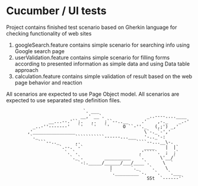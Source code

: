 # Cucumber / UI tests

Project contains finished test scenario based on Gherkin language for
checking functionality of web sites

1. googleSearch.feature contains simple scenario for searching info using Google search page
2. userValidation.feature contains simple scenario for filling forms according to presented
    information as simple data and using Data table approach
3. calculation.feature contains simple validation of result based on the
    web page behavior and reaction

All scenarios are expected to use Page Object model.
All scenarios are expected to use separated step definition files.

                                 `. ___
                                __,' __`.                _..----....____
                    __...--.'``;.   ,.   ;``--..__     .'    ,-._    _.-'
              _..-''-------'   `'   `'   `'     O ``-''._   (,;') _,'
            ,'________________                          \`-._`-','
             `._              ```````````------...___   '-.._'-:
                ```--.._      ,.                     ````--...__\-.
                        `.--. `-`                       ____    |  |`
                          `. `.                       ,'`````.  ;  ;`
                            `._`.        __________   `.      \'__/`
                               `-:._____/______/___/____`.     \  `
                                           |       `._    `.    \
                                           `._________`-.   `.   `.___
                                                         SSt  `------'`


